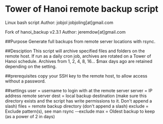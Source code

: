 # Tower of Hanoi remote backup script
Linux bash script
Author: jobjol jobjoling[at]gmail.com

Fork of hanoi_backup v2.3.1 Author: jeremdow[at]gmail.com

##Purpose
Generate full backups from remote server locations with rsync.

##Desciption
This script will archive specified files and folders on the remote host.
If run as a daily cron job, archives are rotated on a Tower of Hanoi schedule.
Archives from 1, 2, 4, 8, 16... $max days ago are retained depending on the setting.

##prerequisites
copy your SSH key to the remote host, to allow access without a password.

##settings
user = username to login with at the remote server
server = IP address remote server
dest = local backup destination (make sure this directory exists and the script has write permissions to it. Don't append a slash)
files = remote backup directory (don't append a slash)
exclude = Exclude pattern(s), see man rsync --exclude
max = Oldest backup to keep (as a power of 2 in days)
